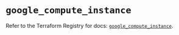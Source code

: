 # `google_compute_instance`

Refer to the Terraform Registry for docs: [`google_compute_instance`](https://registry.terraform.io/providers/hashicorp/google/6.14.0/docs/resources/compute_instance).
